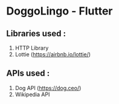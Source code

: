 # DoggoLingo - Flutter

## Libraries used :

1. HTTP Library
2. Lottie (https://airbnb.io/lottie/)

## APIs used :

1. Dog API (https://dog.ceo/)
2. Wikipedia API